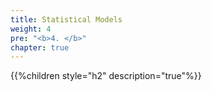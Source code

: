 ```yaml
---
title: Statistical Models
weight: 4
pre: "<b>4. </b>"
chapter: true
---
```






{{%children style="h2" description="true"%}}
